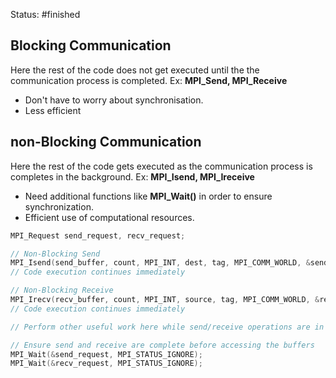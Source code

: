 Status: #finished 

## Blocking Communication 
Here the rest of the code does not get executed until the the communication process is completed. 
Ex: **MPI_Send, MPI_Receive**
- Don't have to worry about synchronisation. 
- Less efficient
## non-Blocking Communication 
Here the rest of the code gets executed as the communication process is completes in the background. 
Ex: **MPI_Isend, MPI_Ireceive**
- Need additional functions like **MPI_Wait()** in order to ensure synchronization. 
- Efficient use of computational resources. 
```c
MPI_Request send_request, recv_request;

// Non-Blocking Send
MPI_Isend(send_buffer, count, MPI_INT, dest, tag, MPI_COMM_WORLD, &send_request);
// Code execution continues immediately

// Non-Blocking Receive
MPI_Irecv(recv_buffer, count, MPI_INT, source, tag, MPI_COMM_WORLD, &recv_request);
// Code execution continues immediately

// Perform other useful work here while send/receive operations are in progress

// Ensure send and receive are complete before accessing the buffers
MPI_Wait(&send_request, MPI_STATUS_IGNORE);
MPI_Wait(&recv_request, MPI_STATUS_IGNORE);
```



